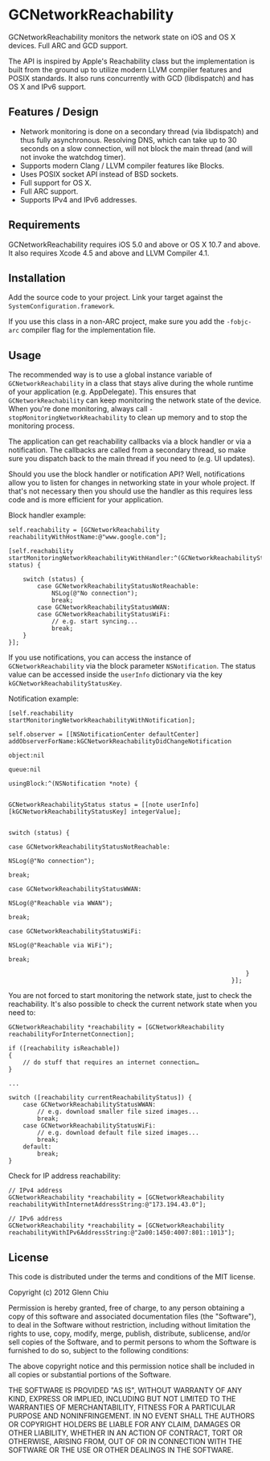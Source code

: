 GCNetworkReachability
=====================

GCNetworkReachability monitors the network state on iOS and OS X devices. Full ARC and GCD support.

The API is inspired by Apple's Reachability class but the implementation is built from the ground up to utilize modern LLVM compiler features and POSIX standards. It also runs concurrently with GCD (libdispatch) and has OS X and IPv6 support.

Features / Design
-----------------
* Network monitoring is done on a secondary thread (via libdispatch) and thus fully asynchronous. Resolving DNS, which can take up to 30 seconds on a slow connection, will not block the main thread (and will not invoke the watchdog timer).
* Supports modern Clang / LLVM compiler features like Blocks.
* Uses POSIX socket API instead of BSD sockets.
* Full support for OS X.
* Full ARC support.
* Supports IPv4 and IPv6 addresses.

Requirements
------------
GCNetworkReachability requires iOS 5.0 and above or OS X 10.7 and above. It also requires Xcode 4.5 and above and LLVM Compiler 4.1.

Installation
------------
Add the source code to your project. Link your target against the `SystemConfiguration.framework`.

If you use this class in a non-ARC project, make sure you add the `-fobjc-arc` compiler flag for the implementation file.

Usage
-----
The recommended way is to use a global instance variable of `GCNetworkReachability` in a class that stays alive during the whole runtime of your application (e.g. AppDelegate). This ensures that `GCNetworkReachability` can keep monitoring the network state of the device. When you're done monitoring, always call `-stopMonitoringNetworkReachability` to clean up memory and to stop the monitoring process.

The application can get reachability callbacks via a block handler or via a notification. The callbacks are called from a secondary thread, so make sure you dispatch back to the main thread if you need to (e.g. UI updates).

Should you use the block handler or notification API? Well, notifications allow you to listen for changes in networking state in your whole project. If that's not necessary then you should use the handler as this requires less code and is more efficient for your application.

Block handler example:

```
self.reachability = [GCNetworkReachability reachabilityWithHostName:@"www.google.com"];

[self.reachability startMonitoringNetworkReachabilityWithHandler:^(GCNetworkReachabilityStatus status) {
        
    switch (status) {
        case GCNetworkReachabilityStatusNotReachable:
            NSLog(@"No connection");
            break;
        case GCNetworkReachabilityStatusWWAN:
        case GCNetworkReachabilityStatusWiFi:
            // e.g. start syncing...
            break;
    }
}];
```
If you use notifications, you can access the instance of `GCNetworkReachability` via the block parameter `NSNotification`. The status value can be accessed inside the `userInfo` dictionary via the key `kGCNetworkReachabilityStatusKey`.

Notification example:

```
[self.reachability startMonitoringNetworkReachabilityWithNotification];

self.observer = [[NSNotificationCenter defaultCenter] addObserverForName:kGCNetworkReachabilityDidChangeNotification
                                                                  object:nil
                                                                   queue:nil
                                                              usingBlock:^(NSNotification *note) {
                                                                  
                                                                  GCNetworkReachabilityStatus status = [[note userInfo][kGCNetworkReachabilityStatusKey] integerValue];
                                                                  
                                                                  switch (status) {
                                                                      case GCNetworkReachabilityStatusNotReachable:
                                                                          NSLog(@"No connection");
                                                                          break;
                                                                      case GCNetworkReachabilityStatusWWAN:
                                                                          NSLog(@"Reachable via WWAN");
                                                                          break;
                                                                      case GCNetworkReachabilityStatusWiFi:
                                                                          NSLog(@"Reachable via WiFi");
                                                                          break;
                                                                      
                                                                  }
                                                              }];
```

You are not forced to start monitoring the network state, just to check the reachability. It's also possible to check the current network state when you need to:

```
GCNetworkReachability *reachability = [GCNetworkReachability reachabilityForInternetConnection];

if ([reachability isReachable])
{
	// do stuff that requires an internet connection…
}

...

switch ([reachability currentReachabilityStatus]) {
    case GCNetworkReachabilityStatusWWAN:
        // e.g. download smaller file sized images...
        break;
    case GCNetworkReachabilityStatusWiFi:
        // e.g. download default file sized images...
        break;
    default:
        break;
}
```
Check for IP address reachability:

```
// IPv4 address
GCNetworkReachability *reachability = [GCNetworkReachability reachabilityWithInternetAddressString:@"173.194.43.0"];

// IPv6 address
GCNetworkReachability *reachability = [GCNetworkReachability reachabilityWithIPv6AddressString:@"2a00:1450:4007:801::1013"];
```

License
-------

This code is distributed under the terms and conditions of the MIT license.

Copyright (c) 2012 Glenn Chiu

Permission is hereby granted, free of charge, to any person obtaining a copy
of this software and associated documentation files (the "Software"), to deal
in the Software without restriction, including without limitation the rights
to use, copy, modify, merge, publish, distribute, sublicense, and/or sell
copies of the Software, and to permit persons to whom the Software is
furnished to do so, subject to the following conditions:

The above copyright notice and this permission notice shall be included in
all copies or substantial portions of the Software.

THE SOFTWARE IS PROVIDED "AS IS", WITHOUT WARRANTY OF ANY KIND, EXPRESS OR
IMPLIED, INCLUDING BUT NOT LIMITED TO THE WARRANTIES OF MERCHANTABILITY,
FITNESS FOR A PARTICULAR PURPOSE AND NONINFRINGEMENT. IN NO EVENT SHALL THE
AUTHORS OR COPYRIGHT HOLDERS BE LIABLE FOR ANY CLAIM, DAMAGES OR OTHER
LIABILITY, WHETHER IN AN ACTION OF CONTRACT, TORT OR OTHERWISE, ARISING FROM,
OUT OF OR IN CONNECTION WITH THE SOFTWARE OR THE USE OR OTHER DEALINGS IN
THE SOFTWARE.